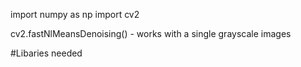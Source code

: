 import numpy as np
import cv2

cv2.fastNlMeansDenoising() - works with a single grayscale images


#Libaries needed

